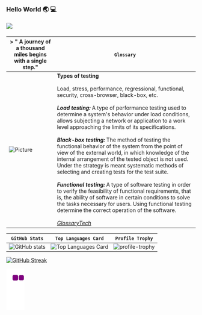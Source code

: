 ### Hello World :earth_asia: :computer: </br></br>   ![](https://komarev.com/ghpvc/?username=ShadeOfDream&style=flat&color=blueviolet)

<!--
**ShadeOfDream/ShadeOfDream** is a ✨ _special_ ✨ repository because its `README.md` (this file) appears on your GitHub profile.

Here are some ideas to get you started:

- 🔭 I’m currently working on ...
- 🌱 I’m currently learning ...
- 👯 I’m looking to collaborate on ...
- 🤔 I’m looking for help with ...
- 💬 Ask me about ...
- 📫 How to reach me: ...
- 😄 Pronouns: ...
- ⚡ Fun fact: ...
-->
<!--GlossaryLog
1-**Components** <br/><br/> React components are small, reusable pieces of <br/>code that return a React element to be rendered<br/> to the page. <br/></br> <a href="https://reactjs.org/docs/glossary.html">_ReactJS Glossary_</a>
2-**props** ❄ <br/><br/> Props are inputs to a React component.</br> They are data passed down from a parent</br> component to a child component. <br/>Remember that props are readonly.</br></br> <a href="https://reactjs.org/docs/glossary.html">_ReactJS Glossary_</a>
3-**state** 🚗 <br/><br/> A component needs state when some data</br> associated with it changes over time. </br>For example, a Checkbox component might need</br> isChecked in its state, and a NewsFeed component</br> might want to keep track of fetchedPosts in its state.</br> </br> The most important difference between state and props</br> is that props are passed from a parent component,</br> but state is managed by the component itself.</br> A component cannot change its props,</br> but it can change its state. </br></br> <a href="https://reactjs.org/docs/glossary.html">_ReactJS Glossary_</a>
4-**Babel** ⚙ <br/><br/> A tool for compiling ES6/ES7 code to ES5 code, which can be used today in any modern browser. It translates high level application code into lower level code or binaries. </br></br> <a href="https://glossarytech.com/terms/front_end-technologies/babel">_GlossaryTech_</a>
5-**webpack**  <br/><br/> Bundling tool, meaning it will take all the parts of the application (JavaScript, CSS files, HTML etc) and bundle them. By bundling, we mean it would minimize, optimize them and even add some features in accordance with the plugins.  </br></br> <a href="https://glossarytech.com/terms/front_end-technologies/webpack">_GlossaryTech_</a>
6-**QA engineering**  <br/><br/> QA engineering is about product development control, which focuses on software development and design processes, improves them by preventing defects and problems before product release and deployment.  </br></br> <a href="https://glossarytech.com/terms/quality_assurance-qa/qa_engineering">_GlossaryTech_</a>
7-**E2E Testing** <br/><br/> End-To-End Tests is a framework used to test whether the flow</br> of an application is performing as designed from start to finish,</br> from the point of view of the end user. End to End Testing is</br> usually executed after Functional and System Testing.  </br></br> <a href="https://glossarytech.com/terms/quality_assurance-qa/e2e_testing">_GlossaryTech_</a>-->
| > " A journey of a thousand miles begins with a single step." | `Glossary` |
|---|------------------|
|![Picture](https://images.unsplash.com/photo-1680452777171-71cbcabe1f29?ixlib=rb-4.0.3&ixid=MnwxMjA3fDB8MHxwaG90by1wYWdlfHx8fGVufDB8fHx8&auto=format&fit=crop&w=436&q=80) | **Types of testing** <br/><br/> Load, stress, performance, regressional, functional, security, cross-browser, black-box, etc.</br> <br/> ***Load testing:*** A type of performance testing used to determine a system's behavior under load conditions, allows subjecting a network or application to a work level approaching the limits of its specifications. </br><br/> ***Black-box testing:*** The method of testing the functional behavior of the system from the point of view of the external world, in which knowledge of the internal arrangement of the tested object is not used. Under the strategy is meant systematic methods of selecting and creating tests for the test suite.</br></br> ***Functional testing:*** A type of software testing in order to verify the feasibility of functional requirements, that is, the ability of software in certain conditions to solve the tasks necessary for users. Using functional testing determine the correct operation of the software.  </br></br> <a href="https://glossarytech.com/terms/quality_assurance-qa/types_of_testing">_GlossaryTech_</a> |   
<!--![Picture](https://images.unsplash.com/photo-1525316885-69d120cf430b?ixlib=rb-1.2.1&ixid=eyJhcHBfaWQiOjEyMDd9&auto=format&fit=crop&w=500&q=60)-->

<!--![GitHub stats](https://github-readme-stats.vercel.app/api?username=ShadeOfDream&show_icons=true&theme=buefy)-->

<!--![Top Languages Card](https://github-readme-stats.vercel.app/api/top-langs/?username=ShadeOfDream&show_icons=true&theme=buefy)</br>-->

<!--![profile-trophy](https://github-profile-trophy.vercel.app/?username=ShadeOfDream&row=2&column=3&theme=flat&no-frame=true&margin-w=30") -->


| `GitHub Stats` | `Top Languages Card` | `Profile Trophy` |
| :---: | :---: | :---: |
| ![GitHub stats](https://github-readme-stats.vercel.app/api?username=ShadeOfDream&show_icons=true&theme=buefy)| ![Top Languages Card](https://github-readme-stats.vercel.app/api/top-langs/?username=ShadeOfDream&show_icons=true&theme=buefy) | ![profile-trophy](https://github-profile-trophy.vercel.app/?username=ShadeOfDream&row=2&column=2&theme=flat&no-frame=true&margin-w=30&margin-h=40&rank=SECRET,SSS,SS,S,AAA,AA,A,B,C")|


[![GitHub Streak](https://github-readme-streak-stats.herokuapp.com?user=ShadeOfDream&theme=tokyonight_duo)](https://git.io/streak-stats)

![snake gif](https://github.com/ShadeOfDream/ShadeOfDream/blob/output/github-contribution-grid-snake.gif)




